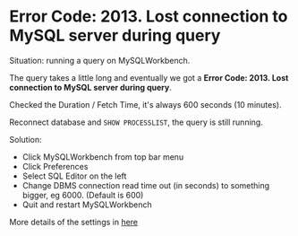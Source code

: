 # Error Code: 2013. Lost connection to MySQL server during query

Situation: running a query on MySQLWorkbench. 

The query takes a little long and eventually we got a **Error Code: 2013. Lost connection to MySQL server during query**. 

Checked the Duration / Fetch Time, it's always 600 seconds (10 minutes).

Reconnect database and `SHOW PROCESSLIST`, the query is still running.

Solution:

* Click MySQLWorkbench from top bar menu
* Click Preferences
* Select SQL Editor on the left
* Change DBMS connection read time out (in seconds) to something bigger, eg 6000. (Default is 600)
* Quit and restart MySQLWorkbench

More details of the settings in [here](https://dev.mysql.com/doc/workbench/en/wb-preferences-sql-editor.html)
